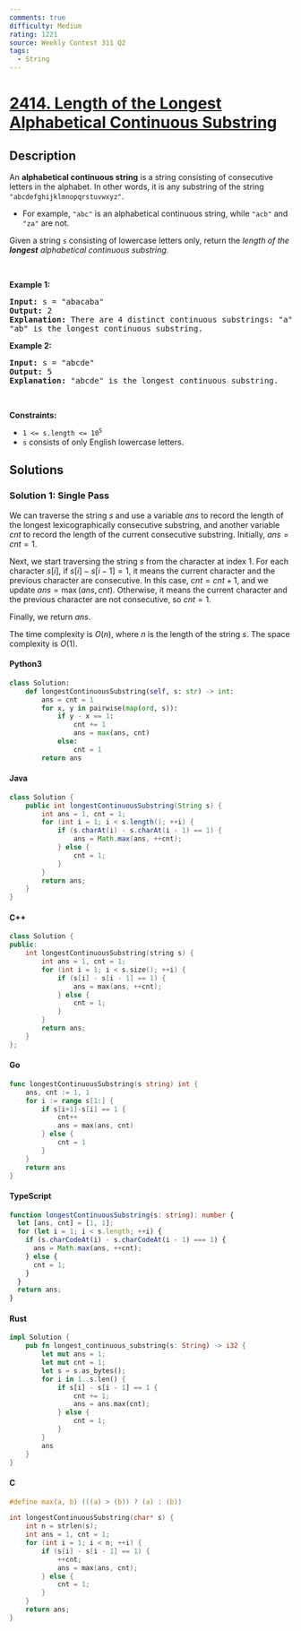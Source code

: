 ```yaml
---
comments: true
difficulty: Medium
rating: 1221
source: Weekly Contest 311 Q2
tags:
  - String
---
```


<!-- problem:start -->

# [2414. Length of the Longest Alphabetical Continuous Substring](https://leetcode.com/problems/length-of-the-longest-alphabetical-continuous-substring)

## Description

<!-- description:start -->

<p>An <strong>alphabetical continuous string</strong> is a string consisting of consecutive letters in the alphabet. In other words, it is any substring of the string <code>&quot;abcdefghijklmnopqrstuvwxyz&quot;</code>.</p>

<ul>
	<li>For example, <code>&quot;abc&quot;</code> is an alphabetical continuous string, while <code>&quot;acb&quot;</code> and <code>&quot;za&quot;</code> are not.</li>
</ul>

<p>Given a string <code>s</code> consisting of lowercase letters only, return the <em>length of the <strong>longest</strong> alphabetical continuous substring.</em></p>

<p>&nbsp;</p>
<p><strong class="example">Example 1:</strong></p>

<pre>
<strong>Input:</strong> s = &quot;abacaba&quot;
<strong>Output:</strong> 2
<strong>Explanation:</strong> There are 4 distinct continuous substrings: &quot;a&quot;, &quot;b&quot;, &quot;c&quot; and &quot;ab&quot;.
&quot;ab&quot; is the longest continuous substring.
</pre>

<p><strong class="example">Example 2:</strong></p>

<pre>
<strong>Input:</strong> s = &quot;abcde&quot;
<strong>Output:</strong> 5
<strong>Explanation:</strong> &quot;abcde&quot; is the longest continuous substring.
</pre>

<p>&nbsp;</p>
<p><strong>Constraints:</strong></p>

<ul>
	<li><code>1 &lt;= s.length &lt;= 10<sup>5</sup></code></li>
	<li><code>s</code> consists of only English lowercase letters.</li>
</ul>

<!-- description:end -->

## Solutions

<!-- solution:start -->

### Solution 1: Single Pass

We can traverse the string $s$ and use a variable $\textit{ans}$ to record the length of the longest lexicographically consecutive substring, and another variable $\textit{cnt}$ to record the length of the current consecutive substring. Initially, $\textit{ans} = \textit{cnt} = 1$.

Next, we start traversing the string $s$ from the character at index $1$. For each character $s[i]$, if $s[i] - s[i - 1] = 1$, it means the current character and the previous character are consecutive. In this case, $\textit{cnt} = \textit{cnt} + 1$, and we update $\textit{ans} = \max(\textit{ans}, \textit{cnt})$. Otherwise, it means the current character and the previous character are not consecutive, so $\textit{cnt} = 1$.

Finally, we return $\textit{ans}$.

The time complexity is $O(n)$, where $n$ is the length of the string $s$. The space complexity is $O(1)$.

<!-- tabs:start -->

#### Python3

```python
class Solution:
    def longestContinuousSubstring(self, s: str) -> int:
        ans = cnt = 1
        for x, y in pairwise(map(ord, s)):
            if y - x == 1:
                cnt += 1
                ans = max(ans, cnt)
            else:
                cnt = 1
        return ans
```

#### Java

```java
class Solution {
    public int longestContinuousSubstring(String s) {
        int ans = 1, cnt = 1;
        for (int i = 1; i < s.length(); ++i) {
            if (s.charAt(i) - s.charAt(i - 1) == 1) {
                ans = Math.max(ans, ++cnt);
            } else {
                cnt = 1;
            }
        }
        return ans;
    }
}
```

#### C++

```cpp
class Solution {
public:
    int longestContinuousSubstring(string s) {
        int ans = 1, cnt = 1;
        for (int i = 1; i < s.size(); ++i) {
            if (s[i] - s[i - 1] == 1) {
                ans = max(ans, ++cnt);
            } else {
                cnt = 1;
            }
        }
        return ans;
    }
};
```

#### Go

```go
func longestContinuousSubstring(s string) int {
	ans, cnt := 1, 1
	for i := range s[1:] {
		if s[i+1]-s[i] == 1 {
			cnt++
			ans = max(ans, cnt)
		} else {
			cnt = 1
		}
	}
	return ans
}
```

#### TypeScript

```ts
function longestContinuousSubstring(s: string): number {
  let [ans, cnt] = [1, 1];
  for (let i = 1; i < s.length; ++i) {
    if (s.charCodeAt(i) - s.charCodeAt(i - 1) === 1) {
      ans = Math.max(ans, ++cnt);
    } else {
      cnt = 1;
    }
  }
  return ans;
}
```

#### Rust

```rust
impl Solution {
    pub fn longest_continuous_substring(s: String) -> i32 {
        let mut ans = 1;
        let mut cnt = 1;
        let s = s.as_bytes();
        for i in 1..s.len() {
            if s[i] - s[i - 1] == 1 {
                cnt += 1;
                ans = ans.max(cnt);
            } else {
                cnt = 1;
            }
        }
        ans
    }
}
```

#### C

```c
#define max(a, b) (((a) > (b)) ? (a) : (b))

int longestContinuousSubstring(char* s) {
    int n = strlen(s);
    int ans = 1, cnt = 1;
    for (int i = 1; i < n; ++i) {
        if (s[i] - s[i - 1] == 1) {
            ++cnt;
            ans = max(ans, cnt);
        } else {
            cnt = 1;
        }
    }
    return ans;
}
```

<!-- tabs:end -->

<!-- solution:end -->

<!-- problem:end -->
